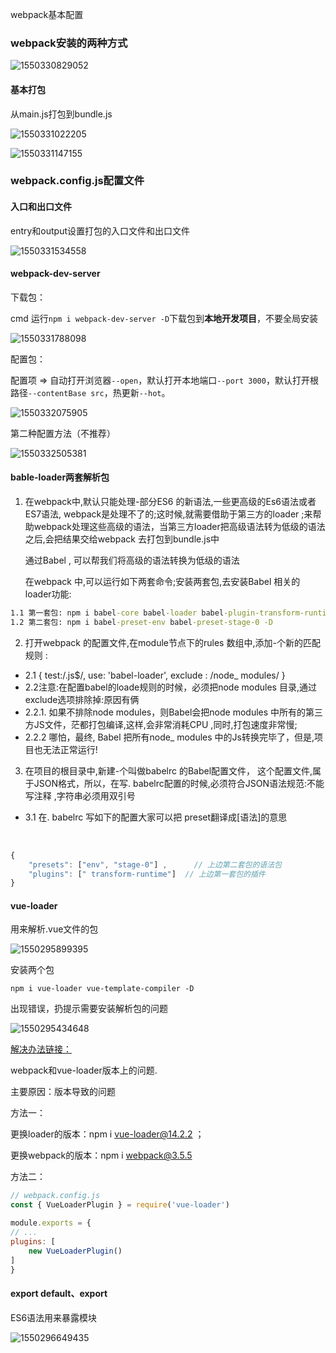 webpack基本配置

### webpack安装的两种方式

![1550330829052](image\1550330829052.png)

#### 基本打包

从main.js打包到bundle.js

![1550331022205](image\1550331022205.png)

![1550331147155](C:\Users\Administrator\Desktop\webpack笔记\image\1550331147155.png)

### webpack.config.js配置文件

#### 入口和出口文件

entry和output设置打包的入口文件和出口文件

![1550331534558](image\1550331543995.png)

#### webpack-dev-server

下载包：

cmd 运行`npm i webpack-dev-server -D`下载包到**本地开发项目**，不要全局安装

![1550331788098](image\1550331788098.png)

配置包：

配置项 => 自动打开浏览器`--open`，默认打开本地端口`--port 3000`，默认打开根路径`--contentBase src`，热更新`--hot`。

![1550332075905](image\1550332075905.png)

第二种配置方法（不推荐）

![1550332505381](image\1550332505381.png)

#### bable-loader两套解析包

1. 在webpack中,默认只能处理-部分ES6 的新语法,一些更高级的Es6语法或者ES7语法,  webpack是处理不了的;这时候,就需要借助于第三方的loader ;来帮助webpack处理这些高级的语法，当第三方loader把高级语法转为低级的语法之后,会把结果交给webpack 去打包到bundle.js中

   通过Babel , 可以帮我们将高级的语法转换为低级的语法

   在webpack 中,可以运行如下两套命令;安装两套包,去安装Babel 相关的loader功能:

```cmd
1.1 第一套包: npm i babel-core babel-loader babel-plugin-transform-runtime -D
1.2 第二套包: npm i babel-preset-env babel-preset-stage-0 -D
```
2. 打开webpack 的配置文件,在module节点下的rules 数组中,添加-个新的匹配规则 :

- 2.1 { test:/\.js$/, use: 'babel-loader', exclude : /node_ modules/ }
- 2.2注意:在配置babel的loade规则的时候，必须把node modules 目录,通过exclude选项排除掉:原因有俩  
- 2.2.1. 如果不排除node modules，则Babel会把node modules 中所有的第三方JS文件，茫都打包编译,这样,会非常消耗CPU ,同时,打包速度非常慢;        
- 2.2.2 哪怕，最终, Babel 把所有node_ modules 中的Js转换完毕了，但是,项目也无法正常运行!

3. 在项目的根目录中,新建-个叫做babelrc 的Babel配置文件， 这个配置文件,属于JSON格式，所以，在写. babelrc配置的时候,必须符合JSON语法规范:不能写注释 ,字符串必须用双引号 

- 3.1 在. babelrc 写如下的配置大家可以把 preset翻译成[语法]的意思 

   

~~~js
{         
	"presets": ["env", "stage-0"] ,      // 上边第二套包的语法包  
	"plugins": [" transform-runtime"]  // 上边第一套包的插件
} 
~~~

#### vue-loader

用来解析.vue文件的包

![1550295899395](image\1550295899395.png)

安装两个包

~~~nginx
npm i vue-loader vue-template-compiler -D
~~~

出现错误，扔提示需要安装解析包的问题

![1550295434648](image/1550295434648.png)

[解决办法链接：](https://www.imooc.com/qadetail/251484?t=406319)

webpack和vue-loader版本上的问题.

主要原因：版本导致的问题

方法一：

更换loader的版本：npm i vue-loader@14.2.2 ；

更换webpack的版本：npm i webpack@3.5.5 

方法二：

~~~js
// webpack.config.js
const { VueLoaderPlugin } = require('vue-loader')

module.exports = {
// ...
plugins: [
	new VueLoaderPlugin()
]
}
~~~

#### export default、export

ES6语法用来暴露模块

![1550296649435](image\1550296649435.png)